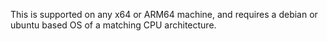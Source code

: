 This is supported on any x64 or ARM64 machine, and requires a debian or ubuntu based OS of a matching CPU architecture.
